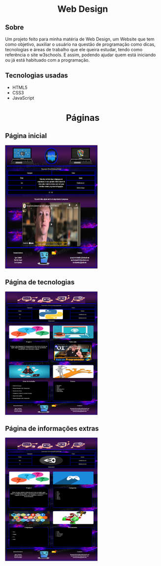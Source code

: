 <h1 align="center">Web Design</h1>

<h2>Sobre</h2>
<p>
    Um projeto feito para minha matéria de Web Design, um Website que tem como objetivo, auxiliar o usuário na questão de programação como dicas, tecnologias e áreas de trabalho que ele queira estudar, tendo como referência o site w3schools. E assim, podendo ajudar quem está iniciando ou já está habituado com a programação.
</p>

<h2>Tecnologias usadas</h2>
<ul>
    <li>HTML5</li>
    <li>CSS3</li>
    <li>JavaScript</li>
</ul>

<h1 align="center">Páginas</h1>
<h2>Página inicial</h2>
<img src="assets/pagina-inicial.png" alt="Página inicial" width="300px" height="400px"/>
<h2>Página de tecnologias</h2>
<img src="assets/pagina-conteudo-1.png" alt="Página conteudo 1" width="300px" height="400px"/>
<h2>Página de informações extras</h2>
<img src="assets/pagina-conteudo-2.png" alt="Página conteudo 2" width="300px" height="400px"/>